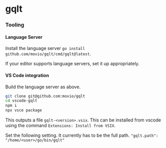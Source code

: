 # gqlt

### Tooling

#### Language Server

Install the language server `go install github.com/movio/gqlt/cmd/gqlt@latest`.

If your editor supports language servers, set it up appropriately.

#### VS Code integration

Build the language server as above.

```bash
git clone git@github.com:movio/gqlt
cd vscode-gqlt
npm i
npx vsce package
```

This outputs a file `gqlt-<version>.vsix`.
This can be installed from vscode using the command `Extensions: Install from VSIX`.

Set the following setting. It currently has to be the full path.
`"gqlt.path": "/home/<user>/go/bin/gqlt"`
